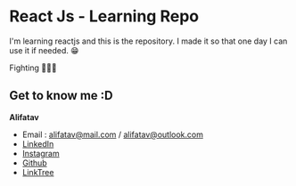 # React Js - Learning Repo 

I'm learning reactjs and this is the repository. I made it so that one day I can use it if needed. ️😁

Fighting 💪🏻🔥

## Get to know me :D
**Alifatav**
* Email : alifatav@mail.com / alifatav@outlook.com
* [LinkedIn](https://www.linkedin.com/in/alifatav)
* [Instagram](https://www.instagram.com/alifatav)
* [Github](https://github.com/alifatav)
* [LinkTree](https://linktr.ee/alifatav)